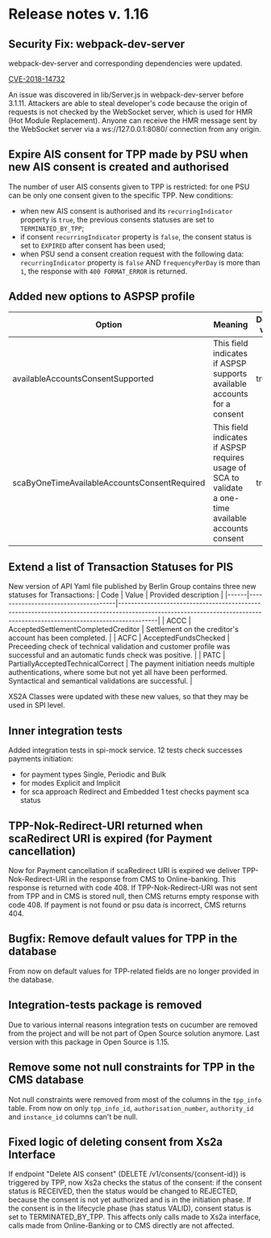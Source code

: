 # Release notes v. 1.16


## Security Fix:  webpack-dev-server
webpack-dev-server and corresponding dependencies were updated.

[CVE-2018-14732](https://nvd.nist.gov/vuln/detail/CVE-2018-14732)

An issue was discovered in lib/Server.js in webpack-dev-server before 3.1.11.
Attackers are able to steal developer's code because the origin of requests is not checked by the WebSocket server, 
which is used for HMR (Hot Module Replacement). 
Anyone can receive the HMR message sent by the WebSocket server via a ws://127.0.0.1:8080/ connection from any origin.

## Expire AIS consent for TPP made by PSU when new AIS consent is created and authorised
The number of user AIS consents given to TPP is restricted: for one PSU can be only one consent given to the specific TPP.
New conditions:
* when new AIS consent is authorised and its `recurringIndicator` property is `true`, the previous consents statuses are set to `TERMINATED_BY_TPP`;
* if consent `recurringIndicator` property is `false`, the consent status is set to `EXPIRED` after consent has been used;
* when PSU send a consent creation request with the following data: `recurringIndicator` property is `false` AND `frequencyPerDay` is more than `1`, 
the response with `400 FORMAT_ERROR` is returned.

## Added new options to ASPSP profile
| Option                                       | Meaning                                                                                                | Default value | 
|----------------------------------------------|--------------------------------------------------------------------------------------------------------|---------------|
| availableAccountsConsentSupported            | This field indicates if ASPSP supports available accounts for a consent                                | true          |
| scaByOneTimeAvailableAccountsConsentRequired | This field indicates if ASPSP requires usage of SCA to validate a one-time available accounts consent  | true          |

## Extend a list of Transaction Statuses for PIS
New version of API Yaml file published by Berlin Group contains three new statuses for Transactions:
| Code | Value                               | Provided description                                                                                                                                                   |
|------|-------------------------------------|------------------------------------------------------------------------------------------------------------------------------------------------------------------------|
| ACCC | AcceptedSettlementCompletedCreditor | Settlement on the creditor's account has been completed.                                                                                                               |
| ACFC | AcceptedFundsChecked                | Preceeding check of technical validation and customer profile was successful and an automatic funds check was positive.                                                |
| PATC | PartiallyAcceptedTechnicalCorrect   |  The payment initiation needs multiple authentications, where some but not yet all have been performed. Syntactical and semantical validations are successful.         |

XS2A Classes were updated with these new values, so that they may be used in SPI level.

## Inner integration tests
Added integration tests in spi-mock service.
12 tests check successes payments initiation:
  - for payment types Single, Periodic and Bulk 
  - for modes Explicit and Implicit 
  - for sca approach Redirect and Embedded
1 test checks payment sca status

## TPP-Nok-Redirect-URI returned when scaRedirect URI is expired (for Payment cancellation)
Now for Payment cancellation if scaRedirect URI is expired we deliver TPP-Nok-Redirect-URI in the response from CMS to Online-banking. This response is returned with code 408.
If TPP-Nok-Redirect-URI was not sent from TPP and in CMS is stored null, then CMS returns empty response with code 408. If payment is not found or psu data is incorrect, CMS returns 404. 

## Bugfix: Remove default values for TPP in the database
From now on default values for TPP-related fields are no longer provided in the database.

## Integration-tests package is removed
Due to various internal reasons integration tests on cucumber are removed from the project 
and will be not part of Open Source solution anymore.
Last version with this package in Open Source is 1.15.

## Remove some not null constraints for TPP in the CMS database
Not null constraints were removed from most of the columns in the `tpp_info` table.
From now on only `tpp_info_id`, `authorisation_number`, `authority_id` and `instance_id` columns can't be null.

## Fixed logic of deleting consent from Xs2a Interface
If endpoint "Delete AIS consent" (DELETE /v1/consents/{consent-id}) is triggered by TPP, now Xs2a checks the status of the consent: if the consent status is RECEIVED, then 
the status would be changed to REJECTED, because the consent is not yet authorized and is in the initiation phase. If the consent is in the 
lifecycle phase (has status VALID), consent status is set to TERMINATED_BY_TPP. This affects only calls made to Xs2a interface, calls made from Online-Banking or to CMS directly are not affected.
